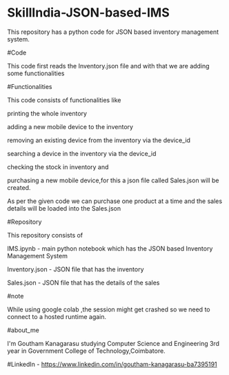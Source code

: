 # SkillIndia-JSON-based-IMS
This repository has a python code for JSON based inventory management system.


#Code

This code first reads the Inventory.json file and with that we are adding some functionalities


#Functionalities

This code consists of functionalities like 

  printing the whole inventory
  
  adding a new mobile device to the inventory
  
  removing an existing device from the inventory via the device_id
  
  searching a device in the inventory via the device_id
  
  checking the stock in inventory and
  
  purchasing a new mobile device,for this a json file called Sales.json will be created.
  
As per the given code we can purchase one product at a time and the sales details will be loaded into the Sales.json


#Repository 

This repository consists of 

  IMS.ipynb      - main python notebook which has the JSON based Inventory Management System
  
  Inventory.json - JSON file that has the inventory
  
  Sales.json     - JSON file that has the details of the sales
  
  
#note

  While using google colab ,the session might get crashed  so we need to connect to a hosted runtime again.
  
#about_me

  I'm Goutham Kanagarasu studying Computer Science and Engineering 3rd year in Government College of Technology,Coimbatore.
  
  #LinkedIn - https://www.linkedin.com/in/goutham-kanagarasu-ba7395191
   
